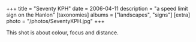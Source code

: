 +++
title = "Seventy KPH"
date = 2006-04-11
description = "a speed limit sign on the Hanlon"
[taxonomies]
albums = ["landscapes", "signs"]
[extra]
photo = "/photos/SeventyKPH.jpg"
+++

This shot is about colour, focus and distance.
